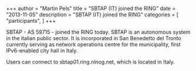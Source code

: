 +++
author = "Martin Pels"
title = "SBTAP (IT) joined the RING"
date = "2013-11-05"
description = "SBTAP (IT) joined the RING"
categories = [
    "participants",
]
+++

SBTAP - AS 59715 - joined the RING today. SBTAP is an autonomous system in the italian public sector. It is incorporated in San Benedetto del Tronto currently serving as network operations centre for the municipality, first IPv6-enabled city hall in Italy.

Users can connect to sbtap01.ring.nlnog.net, which is located in Italy.


